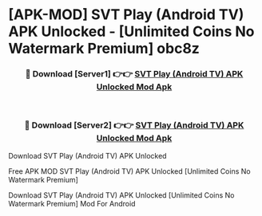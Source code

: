 # [APK-MOD] SVT Play (Android TV) APK Unlocked - [Unlimited Coins No Watermark Premium] obc8z



<div align="center">
<h3>🔴 Download [Server1] 👉👉 <a href="https://momento.my/?title=SVT_Play_(Android_TV)_APK_Unlocked">SVT Play (Android TV) APK Unlocked Mod Apk</a></h3><br>

<h3>🔴 Download [Server2] 👉👉 <a href="https://momento.my/?title=SVT_Play_(Android_TV)_APK_Unlocked">SVT Play (Android TV) APK Unlocked Mod Apk</a></h3>
</div>



Download SVT Play (Android TV) APK Unlocked 

Free APK MOD SVT Play (Android TV) APK Unlocked [Unlimited Coins No Watermark Premium]

Download SVT Play (Android TV) APK Unlocked [Unlimited Coins No Watermark Premium] Mod For Android
